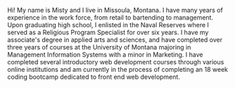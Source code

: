 Hi! My name is Misty and I live in Missoula, Montana. I have many years of experience in the work force, from retail to bartending to management. Upon graduating high school, I enlisted in the Naval Reserves where I served as a Religious Program Specialist for over six years. I have my associate's degree in applied arts and sciences, and have completed over three years of courses at the University of Montana majoring in Management Information Systems with a minor in Marketing. I have completed several introductory web development courses through various online institutions and am currently in the process of completing an 18 week coding bootcamp dedicated to front end web development.

